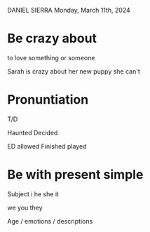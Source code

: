 DANIEL SIERRA
Monday, March 11th, 2024

# Be crazy about
to love something or someone

Sarah is crazy about her new puppy she can't

# Pronuntiation

T/D

Haunted 
Decided

ED
allowed 
Finished 
played

# Be with present simple

Subject
i
he
she
it

we
you
they

Age / emotions / descriptions